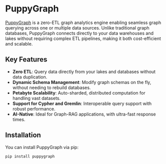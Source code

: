 # PuppyGraph

[PuppyGraph](https://www.puppygraph.com) 
is a zero-ETL graph analytics engine enabling seamless graph querying across one or multiple data sources. 
Unlike traditional graph databases, PuppyGraph connects directly to your data warehouses and lakes without requiring complex ETL pipelines, making it both cost-efficient and scalable.

## Key Features

- **Zero ETL**: Query data directly from your lakes and databases without data duplication.
- **Dynamic Schema Management**: Modify graph schemas on the fly, without needing to rebuild databases.
- **Petabyte Scalability**: Auto-sharded, distributed computation for handling vast datasets.
- **Support for Cypher and Gremlin**: Interoperable query support with robust performance.
- **AI-Native**: Ideal for Graph-RAG applications, with ultra-fast response times.

## Installation

You can install PuppyGraph via pip:

```bash
pip install puppygraph
```
